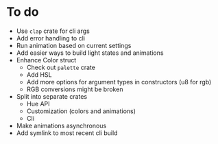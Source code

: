 # To do

* Use `clap` crate for cli args
* Add error handling to cli
* Run animation based on current settings
* Add easier ways to build light states and animations
* Enhance Color struct
    * Check out `palette` crate
    * Add HSL
    * Add more options for argument types in constructors (u8 for rgb)
    * RGB conversions might be broken
* Split into separate crates
    * Hue API
    * Customization (colors and animations)
    * Cli
* Make animations asynchronous
* Add symlink to most recent cli build